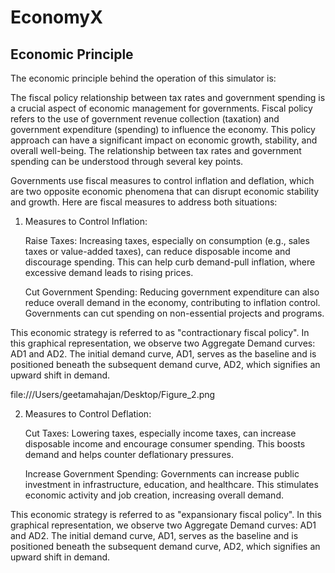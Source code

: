 # EconomyX

## Economic Principle

The economic principle behind the operation of this simulator is:

The fiscal policy relationship between tax rates and government spending is a crucial aspect of economic management for governments. Fiscal policy refers to the use of government revenue collection (taxation) and government expenditure (spending) to influence the economy. This policy approach can have a significant impact on economic growth, stability, and overall well-being. The relationship between tax rates and government spending can be understood through several key points.

Governments use fiscal measures to control inflation and deflation, which are two opposite economic phenomena that can disrupt economic stability and growth. Here are fiscal measures to address both situations:

1. Measures to Control Inflation:

    Raise Taxes: Increasing taxes, especially on consumption (e.g., sales taxes or value-added taxes), can reduce disposable income and discourage spending. This can help curb demand-pull inflation, where excessive demand       leads to rising prices.

    Cut Government Spending: Reducing government expenditure can also reduce overall demand in the economy, contributing to inflation control. Governments can cut spending on non-essential projects and programs.

This economic strategy is referred to as "contractionary fiscal policy". In this graphical representation, we observe two Aggregate Demand curves: AD1 and AD2. The initial demand curve, AD1, serves as the baseline and is positioned beneath the subsequent demand curve, AD2, which signifies an upward shift in demand.

file:///Users/geetamahajan/Desktop/Figure_2.png

2. Measures to Control Deflation:

    Cut Taxes: Lowering taxes, especially income taxes, can increase disposable income and encourage consumer spending. This boosts demand and helps counter deflationary pressures.

    Increase Government Spending: Governments can increase public investment in infrastructure, education, and healthcare. This stimulates economic activity and job creation, increasing overall demand.

This economic strategy is referred to as "expansionary fiscal policy". In this graphical representation, we observe two Aggregate Demand curves: AD1 and AD2. The initial demand curve, AD1, serves as the baseline and is positioned beneath the subsequent demand curve, AD2, which signifies an upward shift in demand.
